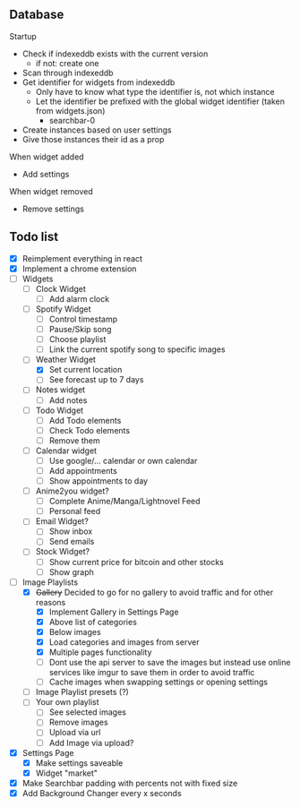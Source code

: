## Database

Startup
- Check if indexeddb exists with the current version
    - if not: create one
- Scan through indexeddb
- Get identifier for widgets from indexeddb
    - Only have to know what type the identifier is, not which instance
    - Let the identifier be prefixed with the global widget identifier (taken from widgets.json)
        - searchbar-0
- Create instances based on user settings
- Give those instances their id as a prop

When widget added 
- Add settings

When widget removed
- Remove settings

## Todo list

* [x] Reimplement everything in react
* [x] Implement a chrome extension
* [ ] Widgets
    + [ ] Clock Widget
        - [ ] Add alarm clock
    + [ ] Spotify Widget
        - [ ] Control timestamp
        - [ ] Pause/Skip song
        - [ ] Choose playlist
        - [ ] Link the current spotify song to specific images
    + [ ] Weather Widget
        - [x] Set current location
        - [ ] See forecast up to 7 days
    + [ ] Notes widget
        - [ ] Add notes
    + [ ] Todo Widget
        - [ ] Add Todo elements
        - [ ] Check Todo elements
        - [ ] Remove them
    + [ ] Calendar widget
        - [ ] Use google/... calendar or own calendar
        - [ ] Add appointments
        - [ ] Show appointments to day
    + [ ] Anime2you widget?
        - [ ] Complete Anime/Manga/Lightnovel Feed
        - [ ] Personal feed
    + [ ] Email Widget?
        - [ ] Show inbox
        - [ ] Send emails
    + [ ] Stock Widget?
        - [ ] Show current price for bitcoin and other stocks
        - [ ] Show graph 
* [ ] Image Playlists
    + [x] ~~Gallery~~ Decided to go for no gallery to avoid traffic and for other reasons
        - [x] Implement Gallery in Settings Page
        - [x] Above list of categories
        - [x] Below images
        - [x] Load categories and images from server
        - [x] Multiple pages functionality
        - [ ] Dont use the api server to save the images but instead use online services like imgur to save them in order to avoid traffic
        - [ ] Cache images when swapping settings or opening settings
    + [ ] Image Playlist presets (?)
    + [ ] Your own playlist
        - [ ] See selected images
        - [ ] Remove images
        - [ ] Upload via url
        - [ ] Add Image via upload?
* [x] Settings Page
    + [x] Make settings saveable
    + [x] Widget "market"
* [x] Make Searchbar padding with percents not with fixed size
* [x] Add Background Changer every x seconds
